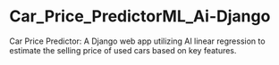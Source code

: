 # Car_Price_PredictorML_Ai-Django
Car Price Predictor: A Django web app utilizing AI linear regression to estimate the selling price of used cars based on key features.
